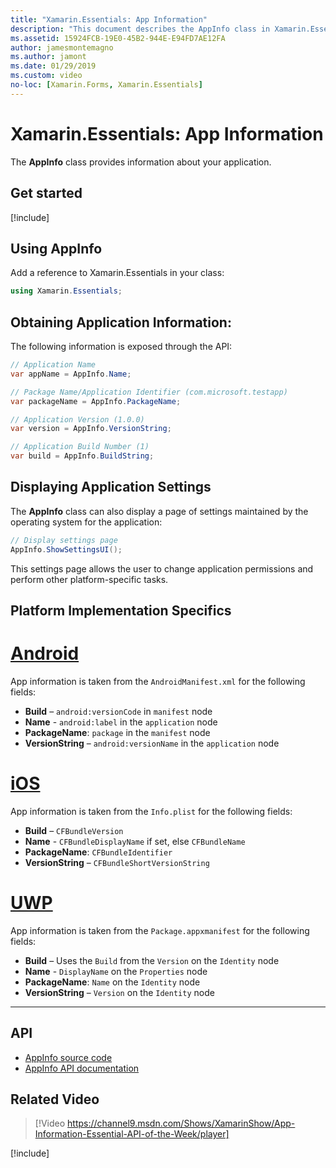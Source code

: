 ```yaml
---
title: "Xamarin.Essentials: App Information"
description: "This document describes the AppInfo class in Xamarin.Essentials, which provides information about your application. For example, it exposes the app name and version."
ms.assetid: 15924FCB-19E0-45B2-944E-E94FD7AE12FA
author: jamesmontemagno
ms.author: jamont
ms.date: 01/29/2019
ms.custom: video
no-loc: [Xamarin.Forms, Xamarin.Essentials]
---
```


# Xamarin.Essentials: App Information

The **AppInfo** class provides information about your application.

## Get started

[!include[](~/essentials/includes/get-started.md)]

## Using AppInfo

Add a reference to Xamarin.Essentials in your class:

```csharp
using Xamarin.Essentials;
```

## Obtaining Application Information:

The following information is exposed through the API:

```csharp
// Application Name
var appName = AppInfo.Name;

// Package Name/Application Identifier (com.microsoft.testapp)
var packageName = AppInfo.PackageName;

// Application Version (1.0.0)
var version = AppInfo.VersionString;

// Application Build Number (1)
var build = AppInfo.BuildString;
```

## Displaying Application Settings

The **AppInfo** class can also display a page of settings maintained by the operating system for the application:

```csharp
// Display settings page
AppInfo.ShowSettingsUI();
```

This settings page allows the user to change application permissions and perform other platform-specific tasks.

## Platform Implementation Specifics

# [Android](#tab/android)

App information is taken from the `AndroidManifest.xml` for the following fields:

- **Build** – `android:versionCode` in `manifest` node
- **Name** - `android:label` in the `application` node
- **PackageName**: `package` in the `manifest` node
- **VersionString** – `android:versionName` in the `application` node

# [iOS](#tab/ios)

App information is taken from the `Info.plist` for the following fields:

- **Build** – `CFBundleVersion`
- **Name** - `CFBundleDisplayName` if set, else `CFBundleName`
- **PackageName**: `CFBundleIdentifier`
- **VersionString** – `CFBundleShortVersionString`

# [UWP](#tab/uwp)

App information is taken from the `Package.appxmanifest` for the following fields:

- **Build** – Uses the `Build` from the `Version` on the `Identity` node
- **Name** - `DisplayName` on the `Properties` node
- **PackageName**: `Name` on the `Identity` node
- **VersionString** – `Version` on the `Identity` node

--------------

## API

- [AppInfo source code](https://github.com/xamarin/Essentials/tree/main/Xamarin.Essentials/AppInfo)
- [AppInfo API documentation](xref:Xamarin.Essentials.AppInfo)

## Related Video

> [!Video https://channel9.msdn.com/Shows/XamarinShow/App-Information-Essential-API-of-the-Week/player]

[!include[](~/essentials/includes/xamarin-show-essentials.md)]
